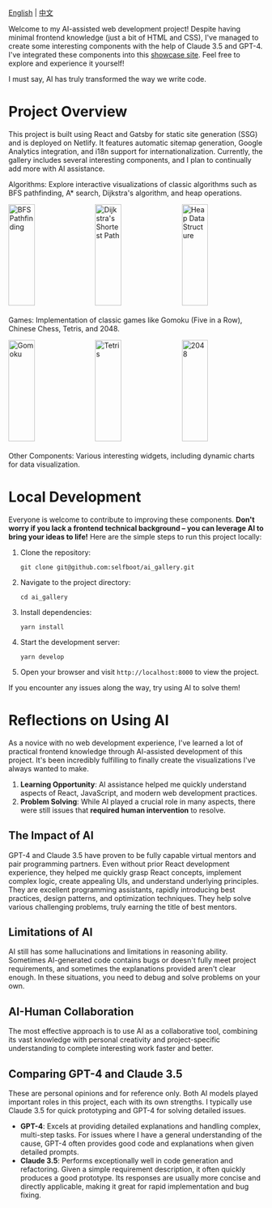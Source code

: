 [English](#english) | [中文](#中文)

<a name="english"></a>

Welcome to my AI-assisted web development project! Despite having minimal frontend knowledge (just a bit of HTML and CSS), I've managed to create some interesting components with the help of Claude 3.5 and GPT-4. I've integrated these components into this [showcase site](gallery.selfboot.cn). Feel free to explore and experience it yourself!

I must say, AI has truly transformed the way we write code.

# Project Overview

This project is built using React and Gatsby for static site generation (SSG) and is deployed on Netlify. It features automatic sitemap generation, Google Analytics integration, and i18n support for internationalization. Currently, the gallery includes several interesting components, and I plan to continually add more with AI assistance.

Algorithms: Explore interactive visualizations of classic algorithms such as BFS pathfinding, A* search, Dijkstra's algorithm, and heap operations.

<div style="display: flex; justify-content: space-between; margin-bottom: 20px;">
  <img src="https://slefboot-1251736664.file.myqcloud.com/20240706_ai_gallery_bfs_path.gif" alt="BFS Pathfinding" width="32%" height="200">
  <img src="https://slefboot-1251736664.file.myqcloud.com/20240709_ai_gallery_dijkstra_v3.gif" alt="Dijkstra's Shortest Path" width="32%" height="200">
  <img src="https://slefboot-1251736664.file.myqcloud.com/20240706_ai_gallery_heapv2.gif" alt="Heap Data Structure" width="32%" height="200">
</div>

Games: Implementation of classic games like Gomoku (Five in a Row), Chinese Chess, Tetris, and 2048.

<div style="display: flex; justify-content: space-between; margin-bottom: 20px;">
  <img src="https://slefboot-1251736664.file.myqcloud.com/20240704_ai_gallery_gomoku.png/webp" alt="Gomoku" width="32%" height="200">
  <img src="https://slefboot-1251736664.file.myqcloud.com/20240707_ai_gallery_tetris_v2.png/webp" alt="Tetris" width="32%" height="200">
  <img src="https://slefboot-1251736664.file.myqcloud.com/20240710_ai_gallery_game2048.gif" alt="2048" width="32%" height="200">
</div>

Other Components: Various interesting widgets, including dynamic charts for data visualization.

# Local Development

Everyone is welcome to contribute to improving these components. **Don't worry if you lack a frontend technical background – you can leverage AI to bring your ideas to life!** Here are the simple steps to run this project locally:

1. Clone the repository:
   ```
   git clone git@github.com:selfboot/ai_gallery.git
   ```
2. Navigate to the project directory:
   ```
   cd ai_gallery
   ```
3. Install dependencies:
   ```
   yarn install
   ```
4. Start the development server:
   ```
   yarn develop
   ```
5. Open your browser and visit `http://localhost:8000` to view the project.

If you encounter any issues along the way, try using AI to solve them!

# Reflections on Using AI

As a novice with no web development experience, I've learned a lot of practical frontend knowledge through AI-assisted development of this project. It's been incredibly fulfilling to finally create the visualizations I've always wanted to make.

1. **Learning Opportunity**: AI assistance helped me quickly understand aspects of React, JavaScript, and modern web development practices.
2. **Problem Solving**: While AI played a crucial role in many aspects, there were still issues that **required human intervention** to resolve.

## The Impact of AI

GPT-4 and Claude 3.5 have proven to be fully capable virtual mentors and pair programming partners. Even without prior React development experience, they helped me quickly grasp React concepts, implement complex logic, create appealing UIs, and understand underlying principles. They are excellent programming assistants, rapidly introducing best practices, design patterns, and optimization techniques. They help solve various challenging problems, truly earning the title of best mentors.

## Limitations of AI

AI still has some hallucinations and limitations in reasoning ability. Sometimes AI-generated code contains bugs or doesn't fully meet project requirements, and sometimes the explanations provided aren't clear enough. In these situations, you need to debug and solve problems on your own.

## AI-Human Collaboration

The most effective approach is to use AI as a collaborative tool, combining its vast knowledge with personal creativity and project-specific understanding to complete interesting work faster and better.

## Comparing GPT-4 and Claude 3.5

These are personal opinions and for reference only. Both AI models played important roles in this project, each with its own strengths. I typically use Claude 3.5 for quick prototyping and GPT-4 for solving detailed issues.

- **GPT-4**: Excels at providing detailed explanations and handling complex, multi-step tasks. For issues where I have a general understanding of the cause, GPT-4 often provides good code and explanations when given detailed prompts.
- **Claude 3.5**: Performs exceptionally well in code generation and refactoring. Given a simple requirement description, it often quickly produces a good prototype. Its responses are usually more concise and directly applicable, making it great for rapid implementation and bug fixing.
